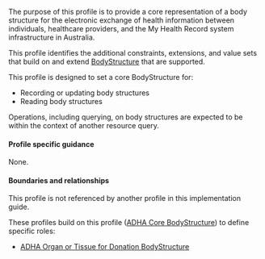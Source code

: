 The purpose of this profile is to provide a core representation of a body structure for the electronic exchange of health information between individuals, healthcare providers, and the My Health Record system infrastructure in Australia.

This profile identifies the additional constraints, extensions, and value sets that build on and extend [BodyStructure](http://hl7.org/fhir/R4/bodystructure.html) that are supported. 

This profile is designed to set a core BodyStructure for:
* Recording or updating body structures
* Reading body structures

Operations, including querying, on body structures are expected to be within the context of another resource query.

#### Profile specific guidance
None.


#### Boundaries and relationships
This profile is not referenced by another profile in this implementation guide.

These profiles build on this profile ([ADHA Core BodyStructure](StructureDefinition-dh-bodystructure-core-1.html)) to define specific roles:
* [ADHA Organ or Tissue for Donation BodyStructure](StructureDefinition-dh-bodystructure-odr-1.html)